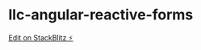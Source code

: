 # llc-angular-reactive-forms

[Edit on StackBlitz ⚡️](https://stackblitz.com/edit/llc-angular-reactive-forms)